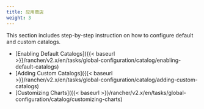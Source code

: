 ```yaml
---
title: 应用商店
weight: 3
---
```


This section includes step-by-step instruction on how to configure default and custom catalogs.

- [Enabling Default Catalogs]({{< baseurl >}}/rancher/v2.x/en/tasks/global-configuration/catalog/enabling-default-catalogs)
- [Adding Custom Catalogs]({{< baseurl >}}/rancher/v2.x/en/tasks/global-configuration/catalog/adding-custom-catalogs)
- [Customizing Charts]({{< baseurl >}}/rancher/v2.x/en/tasks/global-configuration/catalog/customizing-charts)